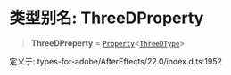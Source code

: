 # 类型别名: ThreeDProperty

> **ThreeDProperty** = [`Property`](../classes/Property.md)\<[`ThreeDType`](../interfaces/ThreeDType.md)\>

定义于: types-for-adobe/AfterEffects/22.0/index.d.ts:1952
